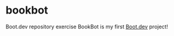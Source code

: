 # bookbot
Boot.dev repository exercise
BookBot is my first [Boot.dev](https://www.boot.dev) project!
